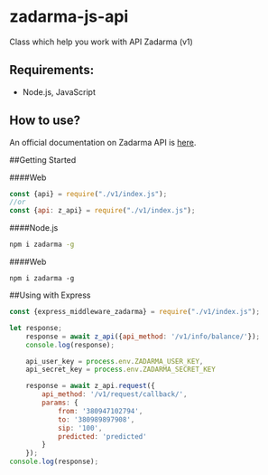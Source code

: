 # zadarma-js-api
Class which help you work with API Zadarma (v1)

## Requirements:
- Node.js, JavaScript

## How to use?
An official documentation on Zadarma API is [here](https://zadarma.com/support/api/).

##Getting Started

####Web
```js
const {api} = require("./v1/index.js");
//or
const {api: z_api} = require("./v1/index.js");
```

####Node.js
```bash
npm i zadarma -g
```

####Web
```shell
npm i zadarma -g
```

##Using with Express
```js
const {express_middleware_zadarma} = require("./v1/index.js");
```

```js
let response;
    response = await z_api({api_method: '/v1/info/balance/'});
    console.log(response);

    api_user_key = process.env.ZADARMA_USER_KEY,
    api_secret_key = process.env.ZADARMA_SECRET_KEY

    response = await z_api.request({
        api_method: '/v1/request/callback/',
        params: {
            from: '380947102794',
            to: '380989897908',
            sip: '100',
            predicted: 'predicted'
        }
    });
console.log(response);
```






